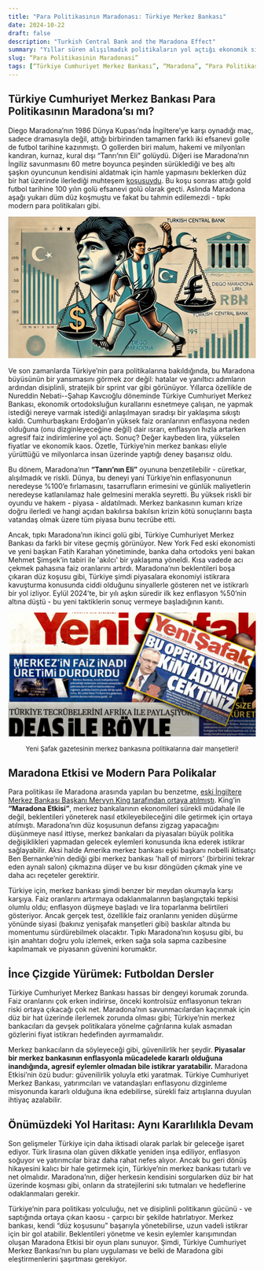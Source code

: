 ```yaml
---
title: "Para Politikasının Maradonası: Türkiye Merkez Bankası"
date: 2024-10-22
draft: false
description: "Turkish Central Bank and the Maradona Effect"
summary: "Yıllar süren alışılmadık politikaların yol açtığı ekonomik sıkıntıların ardından, Türkiye Cumhuriyet Merkez Bankası yeni yönetim altında disiplinli bir yaklaşım izliyor. Maradona’nın ünlü düz koşusuna benzer şekilde, banka piyasadaki beklentileri yöneterek enflasyonu istikrara kavuşturmayı, güvenilirliği korumayı ve erken faiz indirimi baskısına direnç göstermeyi amaçlıyor. Özetle: istikrar süreklilik gerektirir."
slug: “Para Politikasinin Maradonasi”
tags: [“Türkiye Cumhuriyet Merkez Bankası”, “Maradona”, “Para Politikası”, “Türkiye”]
---
```



## Türkiye Cumhuriyet Merkez Bankası Para Politikasının Maradona’sı mı?

Diego Maradona’nın 1986 Dünya Kupası’nda İngiltere’ye karşı oynadığı maç, sadece dramasıyla değil, attığı birbirinden tamamen farklı iki efsanevi golle de futbol tarihine kazınmıştı. O gollerden biri malum, hakemi ve milyonları kandıran, kurnaz, kural dışı “Tanrı’nın Eli” golüydü. Diğeri ise Maradona’nın İngiliz savunmasını 60 metre boyunca peşinden sürüklediği ve beş altı şaşkın oyuncunun kendisini aldatmak için hamle yapmasını beklerken düz bir hat üzerinde ilerlediği muhteşem [koşusuydu](https://www.youtube.com/embed/Da_CDPRG2j0?si=1lI8ImoU0skfWVis&amp;start=50). Bu koşu sonrası attığı gold futbol tarihine 100 yılın golü efsanevi golü olarak geçti. Aslında Maradona aşağı yukarı düm düz koşmuştu ve fakat bu tahmin edilemezdi - tıpkı modern para politikaları gibi.  

<small>![Maradona and Turkish Central Bank](maradona2.png)</small>


Ve son zamanlarda Türkiye’nin para politikalarına bakıldığında, bu Maradona büyüsünün bir yansımasını görmek zor değil: hatalar ve yanıltıcı adımların ardından disiplinli, stratejik bir sprint var gibi görünüyor. Yıllarca özellikle de Nureddin Nebati--Şahap Kavcıoğlu döneminde Türkiye Cumhuriyet Merkez Bankası, ekonomik ortodoksluğun kurallarını esnetmeye çalışan, ne yapmak istediği nereye varmak istediği anlaşılmayan sıradışı bir yaklaşıma sıkıştı kaldı. Cumhurbaşkanı Erdoğan’ın yüksek faiz oranlarının enflasyona neden olduğuna (onu dizginleyeceğine değil) dair ısrarı, enflasyon hızla artarken agresif faiz indirimlerine yol açtı. Sonuç? Değer kaybeden lira, yükselen fiyatlar ve ekonomik kaos. Özetle, Türkiye’nin merkez bankası  eliyle yürüttüğü ve milyonlarca insan üzerinde yaptığı deney başarısız oldu.


Bu dönem, Maradona’nın **“Tanrı’nın Eli”** oyununa benzetilebilir - cüretkar, alışılmadık ve riskli. Dünya, bu deneyi yani Türkiye’nin enflasyonunun neredeyse %100’e fırlamasını, tasarrufların erimesini ve günlük maliyetlerin neredeyse katlanılamaz hale gelmesini merakla seyretti. Bu yüksek riskli bir oyundu ve hakem - piyasa - aldatılmadı. Merkez bankasının kumarı krize doğru ilerledi ve hangi açıdan bakılırsa bakılsın krizin kötü sonuçlarını başta vatandaş olmak üzere tüm piyasa bunu tecrübe etti. 


Ancak, tıpkı Maradona’nın ikinci golü gibi, Türkiye Cumhuriyet Merkez Bankası da farklı bir vitese geçmiş görünüyor. New York Fed eski ekonomisti ve yeni başkan Fatih Karahan yönetiminde, banka daha ortodoks yeni bakan Mehmet Şimşek’in tabiri ile 'akılcı' bir yaklaşıma yöneldi. Kısa vadede acı çekmek pahasına faiz oranlarını artırdı. Maradona’nın beklentileri boşa çıkaran düz koşusu gibi, Türkiye şimdi piyasalara ekonomiyi istikrara kavuşturma konusunda ciddi olduğunu sinyallerle gösteren net ve istikrarlı bir yol izliyor. Eylül 2024’te, bir yılı aşkın süredir ilk kez enflasyon %50’nin altına düştü - bu yeni taktiklerin sonuç vermeye başladığının kanıtı.


<small>![Yeni Safak](yenisafaktr.jpg)</small>
<figcaption style="text-align: center; font-size: small;">Yeni Şafak gazetesinin merkez bankasına politikalarına dair manşetleri!</figcaption>

## Maradona Etkisi ve Modern Para Polikalar

Para politikası ile Maradona arasında yapılan bu benzetme, [eski İngiltere Merkez Bankası Başkanı Mervyn King tarafından ortaya atılmıştı](https://www.bankofengland.co.uk/-/media/boe/files/speech/2005/monetary-policy-practice-ahead-of-theory). King’in **“Maradona Etkisi”**, merkez bankalarının ekonomileri sürekli müdahale ile değil, beklentileri yöneterek nasıl etkileyebileceğini dile getirmek için ortaya atılmıştı. Maradona’nın düz koşusunun defansı zigzag yapacağını düşünmeye nasıl ittiyse, merkez bankaları da piyasaları büyük politika değişiklikleri yapmadan gelecek eylemleri konusunda ikna ederek istikrar sağlayabilir. Aksi halde Amerika merkez bankası eşki başkanı nobelli iktisatçı Ben Bernanke’nin dediği gibi  merkez bankası 'hall of mirrors' (birbirini tekrar eden aynalı salon) çıkmazına düşer ve bu kısır döngüden çıkmak yine ve daha acı reçeteler gerektirir.

Türkiye için, merkez bankası şimdi benzer bir meydan okumayla karşı karşıya. Faiz oranlarını artırmaya odaklanmalarının başlangıçtaki tepkisi olumlu oldu; enflasyon düşmeye başladı ve lira toparlanma belirtileri gösteriyor. Ancak gerçek test, özellikle faiz oranlarını yeniden düşürme yönünde siyasi (bakınız yenişafak manşetleri gibi) baskılar altında bu momentumu sürdürebilmek olacaktır. Tıpkı Maradona’nın koşusu gibi, bu işin anahtarı doğru yolu izlemek, erken sağa sola sapma cazibesine kapılmamak ve piyasanın güvenini korumaktır.

## İnce Çizgide Yürümek: Futboldan Dersler

Türkiye Cumhuriyet Merkez Bankası hassas bir dengeyi korumak zorunda. Faiz oranlarını çok erken indirirse, önceki kontrolsüz enflasyonun tekrarı riski ortaya çıkacağı çok net. Maradona’nın savunmacılardan kaçınmak için düz bir hat üzerinde ilerlemek zorunda olması gibi; Türkiye’nin merkez bankacıları da gevşek politikalara yönelme çağrılarına kulak asmadan gözlerini fiyat istikrarı hedefinden ayırmamalıdır.

Merkez bankacıların da söyleyeceği gibi, güvenilirlik her şeydir. **Piyasalar bir merkez bankasının enflasyonla mücadelede kararlı olduğuna inandığında, agresif eylemler olmadan bile istikrar yaratabilir.** Maradona Etkisi’nin özü budur: güvenilirlik yoluyla etki yaratmak. Türkiye Cumhuriyet Merkez Bankası, yatırımcıları ve vatandaşları enflasyonu dizginleme misyonunda kararlı olduğuna ikna edebilirse, sürekli faiz artışlarına duyulan ihtiyaç azalabilir.

## Önümüzdeki Yol Haritası: Aynı Kararlılıkla Devam

Son gelişmeler Türkiye için daha iktisadi olarak parlak bir geleceğe işaret ediyor. Türk lirasına olan güven dikkatle yeniden inşa ediliyor, enflasyon soğuyor ve yatırımcılar biraz daha rahat nefes alıyor. Ancak bu geri dönüş hikayesini kalıcı bir hale getirmek için, Türkiye’nin merkez bankası tutarlı ve net olmalıdır. Maradona’nın, diğer herkesin kendisini sorgularken düz bir hat üzerinde koşması gibi, onların da stratejilerini sıkı tutmaları ve hedeflerine odaklanmaları gerekir.

Türkiye’nin para politikası yolculuğu, net ve disiplinli politikanın gücünü - ve saptığında ortaya çıkan kaosu - çarpıcı bir şekilde hatırlatıyor. Merkez bankası, kendi “düz koşusunu” başarıyla yönetebilirse, uzun vadeli istikrar için bir gol atabilir. Beklentileri yönetme ve kesin eylemler karışımından oluşan Maradona Etkisi bir oyun planı sunuyor. Şimdi, Türkiye Cumhuriyet Merkez Bankası’nın bu planı uygulaması ve belki de Maradona gibi eleştirmenlerini şaşırtması gerekiyor.


